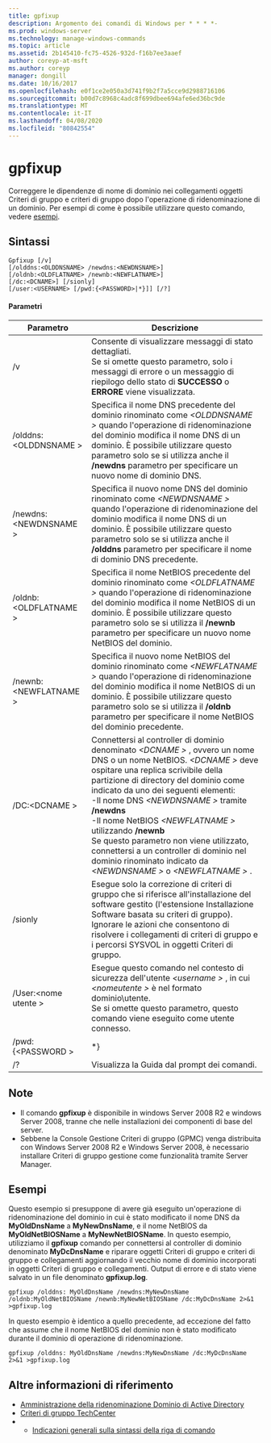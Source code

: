 ```yaml
---
title: gpfixup
description: Argomento dei comandi di Windows per * * * *-
ms.prod: windows-server
ms.technology: manage-windows-commands
ms.topic: article
ms.assetid: 2b145410-fc75-4526-932d-f16b7ee3aaef
author: coreyp-at-msft
ms.author: coreyp
manager: dongill
ms.date: 10/16/2017
ms.openlocfilehash: e0f1ce2e050a3d741f9b2f7a5cce9d2988716106
ms.sourcegitcommit: b00d7c8968c4adc8f699dbee694afe6ed36bc9de
ms.translationtype: MT
ms.contentlocale: it-IT
ms.lasthandoff: 04/08/2020
ms.locfileid: "80842554"
---
```

# <a name="gpfixup"></a>gpfixup



Correggere le dipendenze di nome di dominio nei collegamenti oggetti Criteri di gruppo e criteri di gruppo dopo l'operazione di ridenominazione di un dominio. Per esempi di come è possibile utilizzare questo comando, vedere [esempi](#BKMK_Examples).

## <a name="syntax"></a>Sintassi

```
Gpfixup [/v] 
[/olddns:<OLDDNSNAME> /newdns:<NEWDNSNAME>] 
[/oldnb:<OLDFLATNAME> /newnb:<NEWFLATNAME>] 
[/dc:<DCNAME>] [/sionly] 
[/user:<USERNAME> [/pwd:{<PASSWORD>|*}]] [/?]
```

#### <a name="parameters"></a>Parametri

|       Parametro       |                                                                                                                                                                                                                               Descrizione                                                                                                                                                                                                                               |
|-----------------------|-------------------------------------------------------------------------------------------------------------------------------------------------------------------------------------------------------------------------------------------------------------------------------------------------------------------------------------------------------------------------------------------------------------------------------------------------------------------------|
|          /v           |                                                                                                                                                      Consente di visualizzare messaggi di stato dettagliati.</br>Se si omette questo parametro, solo i messaggi di errore o un messaggio di riepilogo dello stato di **SUCCESSO** o **ERRORE** viene visualizzata.                                                                                                                                                       |
| /olddns:\<OLDDNSNAME > |                                                                                                           Specifica il nome DNS precedente del dominio rinominato come *\<OLDDNSNAME >* quando l'operazione di ridenominazione del dominio modifica il nome DNS di un dominio. È possibile utilizzare questo parametro solo se si utilizza anche il **/newdns** parametro per specificare un nuovo nome di dominio DNS.                                                                                                            |
| /newdns:\<NEWDNSNAME > |                                                                                                          Specifica il nuovo nome DNS del dominio rinominato come *\<NEWDNSNAME >* quando l'operazione di ridenominazione del dominio modifica il nome DNS di un dominio. È possibile utilizzare questo parametro solo se si utilizza anche il **/olddns** parametro per specificare il nome di dominio DNS precedente.                                                                                                           |
| /oldnb:\<OLDFLATNAME > |                                                                                                        Specifica il nome NetBIOS precedente del dominio rinominato come *\<OLDFLATNAME >* quando l'operazione di ridenominazione del dominio modifica il nome NetBIOS di un dominio. È possibile utilizzare questo parametro solo se si utilizza il **/newnb** parametro per specificare un nuovo nome NetBIOS del dominio.                                                                                                        |
| /newnb:\<NEWFLATNAME > |                                                                                                       Specifica il nuovo nome NetBIOS del dominio rinominato come *\<NEWFLATNAME >* quando l'operazione di ridenominazione del dominio modifica il nome NetBIOS di un dominio. È possibile utilizzare questo parametro solo se si utilizza il **/oldnb** parametro per specificare il nome NetBIOS del dominio precedente.                                                                                                       |
|     /DC:\<DCNAME >     | Connettersi al controller di dominio denominato *\<DCNAME >* , ovvero un nome DNS o un nome NetBIOS. *\<DCNAME >* deve ospitare una replica scrivibile della partizione di directory del dominio come indicato da uno dei seguenti elementi:</br>-Il nome DNS *\<NEWDNSNAME >* tramite **/newdns**</br>-Il nome NetBIOS *\<NEWFLATNAME >* utilizzando **/newnb**</br>Se questo parametro non viene utilizzato, connettersi a un controller di dominio nel dominio rinominato indicato da *\<NEWDNSNAME >* o *\<NEWFLATNAME >* . |
|        /sionly        |                                                                                                                           Esegue solo la correzione di criteri di gruppo che si riferisce all'installazione del software gestito (l'estensione Installazione Software basata su criteri di gruppo). Ignorare le azioni che consentono di risolvere i collegamenti di criteri di gruppo e i percorsi SYSVOL in oggetti Criteri di gruppo.                                                                                                                           |
|   /User:\<nome utente >   |                                                                                                                                   Esegue questo comando nel contesto di sicurezza dell'utente *\<username >* , in cui *\<nomeutente >* è nel formato dominio\utente.</br>Se si omette questo parametro, questo comando viene eseguito come utente connesso.                                                                                                                                    |
|   /pwd: {\<PASSWORD >   |                                                                                                                                                                                                                                   \*}                                                                                                                                                                                                                                   |
|          /?           |                                                                                                                                                                                                                  Visualizza la Guida dal prompt dei comandi.                                                                                                                                                                                                                   |

## <a name="remarks"></a>Note

-   Il comando **gpfixup** è disponibile in windows Server 2008 R2 e windows Server 2008, tranne che nelle installazioni dei componenti di base del server.
-   Sebbene la Console Gestione Criteri di gruppo (GPMC) venga distribuita con Windows Server 2008 R2 e Windows Server 2008, è necessario installare Criteri di gruppo gestione come funzionalità tramite Server Manager.

## <a name="examples"></a><a name=BKMK_Examples></a>Esempi

Questo esempio si presuppone di avere già eseguito un'operazione di ridenominazione del dominio in cui è stato modificato il nome DNS da **MyOldDnsName** a **MyNewDnsName**, e il nome NetBIOS da **MyOldNetBIOSName** a **MyNewNetBIOSName**. In questo esempio, utilizziamo il **gpfixup** comando per connettersi al controller di dominio denominato **MyDcDnsName** e riparare oggetti Criteri di gruppo e criteri di gruppo e collegamenti aggiornando il vecchio nome di dominio incorporati in oggetti Criteri di gruppo e collegamenti. Output di errore e di stato viene salvato in un file denominato **gpfixup.log**.
```
gpfixup /olddns: MyOldDnsName /newdns:MyNewDnsName /oldnb:MyOldNetBIOSName /newnb:MyNewNetBIOSName /dc:MyDcDnsName 2>&1 >gpfixup.log
```
In questo esempio è identico a quello precedente, ad eccezione del fatto che assume che il nome NetBIOS del dominio non è stato modificato durante il dominio di operazione di ridenominazione.
```
gpfixup /olddns: MyOldDnsName /newdns:MyNewDnsName /dc:MyDcDnsName 2>&1 >gpfixup.log
```

## <a name="additional-references"></a>Altre informazioni di riferimento

-   [Amministrazione della ridenominazione Dominio di Active Directory](https://go.microsoft.com/fwlink/?LinkId=198385)
-   [Criteri di gruppo TechCenter](https://go.microsoft.com/fwlink/?LinkID=145531)
-   - [Indicazioni generali sulla sintassi della riga di comando](command-line-syntax-key.md)